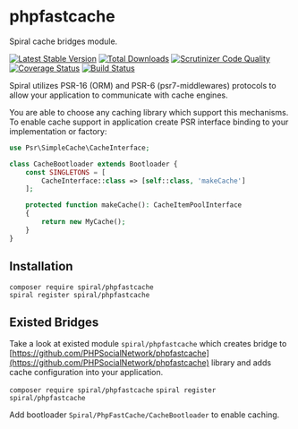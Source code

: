 # phpfastcache
Spiral cache bridges module.

[![Latest Stable Version](https://poser.pugx.org/spiral/phpfastcache/v/stable)](https://packagist.org/packages/spiral/phpfastcache)
[![Total Downloads](https://poser.pugx.org/spiral/phpfastcache/downloads)](https://packagist.org/packages/spiral/phpfastcache)
[![Scrutinizer Code Quality](https://scrutinizer-ci.com/g/spiral-modules/phpfastcache/badges/quality-score.png)](https://scrutinizer-ci.com/g/spiral-modules/phpfastcache/)
[![Coverage Status](https://coveralls.io/repos/github/spiral-modules/phpfastcache/badge.svg)](https://coveralls.io/github/spiral-modules/phpfastcache)
[![Build Status](https://travis-ci.org/spiral-modules/phpfastcache.svg?branch=master)](https://travis-ci.org/spiral-modules/phpfastcache)

Spiral utilizes PSR-16 (ORM) and PSR-6 (psr7-middlewares) protocols to allow your application to communicate with cache engines.

You are able to choose any caching library which support this mechanisms. To enable cache support in application create PSR interface binding to your implementation or factory:

```php
use Psr\SimpleCache\CacheInterface;

class CacheBootloader extends Bootloader {
    const SINGLETONS = [
        CacheInterface::class => [self::class, 'makeCache']
    ];

    protected function makeCache(): CacheItemPoolInterface
    {
        return new MyCache();
    }
}
```

## Installation
```
composer require spiral/phpfastcache
spiral register spiral/phpfastcache
```

## Existed Bridges
Take a look at existed module `spiral/phpfastcache` which creates bridge to [https://github.com/PHPSocialNetwork/phpfastcache](https://github.com/PHPSocialNetwork/phpfastcache) library and adds cache configuration into your application.

`composer require spiral/phpfastcache`
`spiral register spiral/phpfastcache`

Add bootloader `Spiral/PhpFastCache/CacheBootloader` to enable caching.